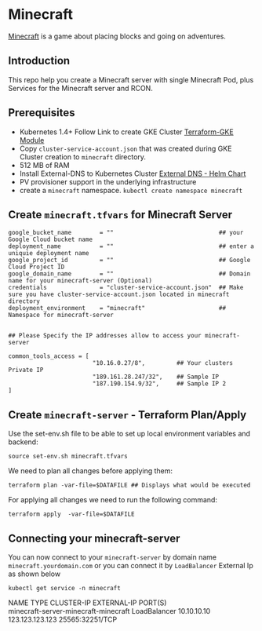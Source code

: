 # Minecraft

[Minecraft](https://minecraft.net/en/) is a game about placing blocks and going on adventures.

## Introduction

This repo help you create a Minecraft server with single Minecraft Pod, plus Services for the Minecraft server and RCON.

## Prerequisites

- Kubernetes 1.4+ Follow Link to create GKE Cluster [Terraform-GKE Module](https://github.com/berkayh27/terraform-gke-module)
- Copy `cluster-service-account.json` that was created during GKE Cluster creation to `minecraft` directory.
- 512 MB of RAM
- Install External-DNS to Kubernetes Cluster [External DNS - Helm Chart](https://github.com/helm/charts/tree/master/stable/external-dns)
- PV provisioner support in the underlying infrastructure
- create a `minecraft` namespace. `kubectl create namespace minecraft`

## Create `minecraft.tfvars` for Minecraft Server

```
google_bucket_name        = ""                              ## your Google Cloud bucket name
deployment_name           = ""                              ## enter a uniquie deployment name
google_project_id         = ""                              ## Google Cloud Project ID
google_domain_name        = ""                              ## Domain name for your minecraft-server (Optional)
credentials               = "cluster-service-account.json"  ## Make sure you have cluster-service-account.json located in minecraft directory
deployment_environment    = "minecraft"                     ## Namespace for minecraft-server


## Please Specify the IP addresses allow to access your minecraft-server

common_tools_access = [ 
                        "10.16.0.27/8",         ## Your clusters Private IP
                        "189.161.28.247/32",    ## Sample IP
                        "187.190.154.9/32",     ## Sample IP 2
]
```


## Create `minecraft-server` - Terraform Plan/Apply

Use the set-env.sh file to be able to set up local environment variables and backend:

`source set-env.sh minecraft.tfvars`

We need to plan all changes before applying them:

`terraform plan -var-file=$DATAFILE ## Displays what would be executed`

For applying all changes we need to run the following command:

`terraform apply  -var-file=$DATAFILE`


## Connecting your minecraft-server

You can now connect to your `minecraft-server` by domain name `minecraft.yourdomain.com` or you can connect it by `LoadBalancer` External Ip as shown below

`kubectl get service -n minecraft`

NAME                                   TYPE           CLUSTER-IP       EXTERNAL-IP    PORT(S)          
minecraft-server-minecraft-minecraft   LoadBalancer   10.10.10.10   123.123.123.123   25565:32251/TCP  

